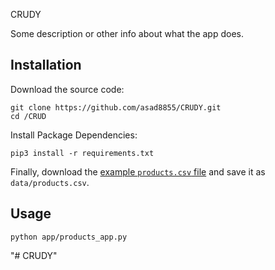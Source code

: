 CRUDY

Some description or other info about what the app does.

## Installation

Download the source code:

```shell
git clone https://github.com/asad8855/CRUDY.git
cd /CRUD
```
Install Package Dependencies:

```
pip3 install -r requirements.txt

```


Finally, download the [example `products.csv` file](https://raw.githubusercontent.com/prof-rossetti/nyu-info-2335-70-201706/master/projects/crud-app/products.csv) and save it as `data/products.csv`.

## Usage

```shell
python app/products_app.py
```
"# CRUDY"
